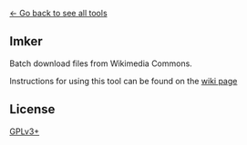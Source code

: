 [← Go back to see all tools](https://github.com/MarcoFalke/wiki-java-tools#wiki-tools)

## Imker
Batch download files from Wikimedia Commons.

Instructions for using this tool can be found on the [wiki page](https://commons.wikimedia.org/wiki/Commons:Imker_downloader)

## License
[GPLv3+](COPYING.GPL)

